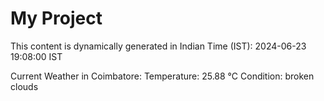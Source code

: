 # My Project

This content is dynamically generated in Indian Time (IST): 2024-06-23 19:08:00 IST


Current Weather in Coimbatore:
Temperature: 25.88 °C
Condition: broken clouds
